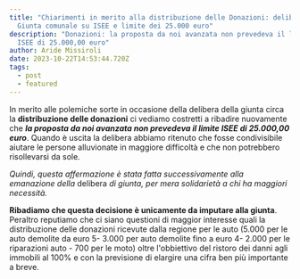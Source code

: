 ```yaml
---
title: "Chiarimenti in merito alla distribuzione delle Donazioni: delibera della
  Giunta comunale su ISEE e limite dei 25.000 euro"
description: "Donazioni: la proposta da noi avanzata non prevedeva il limite
  ISEE di 25.000,00 euro"
author: Aride Missiroli
date: 2023-10-22T14:53:44.720Z
tags:
  - post
  - featured
---
```

In merito alle polemiche sorte in occasione della delibera della giunta circa la **distribuzione delle donazioni** ci vediamo costretti a ribadire nuovamente che ***la proposta da noi avanzata non prevedeva il limite ISEE di 25.000,00 euro***. Quando è uscita la delibera abbiamo ritenuto che fosse condivisibile aiutare le persone alluvionate in maggiore difficoltà e che non potrebbero risollevarsi da sole. 

*Quindi, questa affermazione è stata fatta successivamente alla emanazione della* delibera *di giunta, per mera solidarietà a chi ha maggiori necessità.*                               

**Ribadiamo che questa decisione è unicamente da imputare alla giunta**. Peraltro reputiamo che ci siano questioni di maggior interesse quali la distribuzione delle donazioni ricevute dalla regione per le auto (5.000 per le auto demolite da euro 5- 3.000 per auto demolite fino a euro 4- 2.000 per le riparazioni auto - 700 per le moto) oltre l'obbiettivo del ristoro dei danni agli immobili al 100% e con la previsione di elargire una cifra ben più importante a breve.